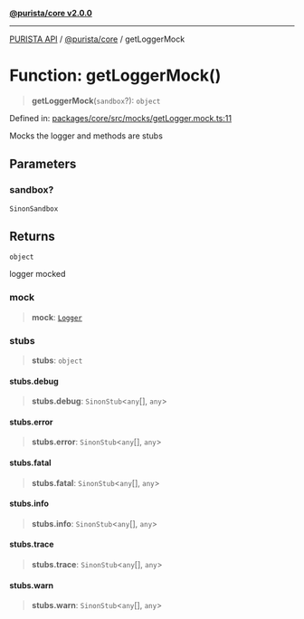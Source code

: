[**@purista/core v2.0.0**](../README.md)

***

[PURISTA API](../../../packages.md) / [@purista/core](../README.md) / getLoggerMock

# Function: getLoggerMock()

> **getLoggerMock**(`sandbox`?): `object`

Defined in: [packages/core/src/mocks/getLogger.mock.ts:11](https://github.com/puristajs/purista/blob/master/packages/core/src/mocks/getLogger.mock.ts#L11)

Mocks the logger and methods are stubs

## Parameters

### sandbox?

`SinonSandbox`

## Returns

`object`

logger mocked

### mock

> **mock**: [`Logger`](../classes/Logger.md)

### stubs

> **stubs**: `object`

#### stubs.debug

> **stubs.debug**: `SinonStub`\<`any`[], `any`\>

#### stubs.error

> **stubs.error**: `SinonStub`\<`any`[], `any`\>

#### stubs.fatal

> **stubs.fatal**: `SinonStub`\<`any`[], `any`\>

#### stubs.info

> **stubs.info**: `SinonStub`\<`any`[], `any`\>

#### stubs.trace

> **stubs.trace**: `SinonStub`\<`any`[], `any`\>

#### stubs.warn

> **stubs.warn**: `SinonStub`\<`any`[], `any`\>
